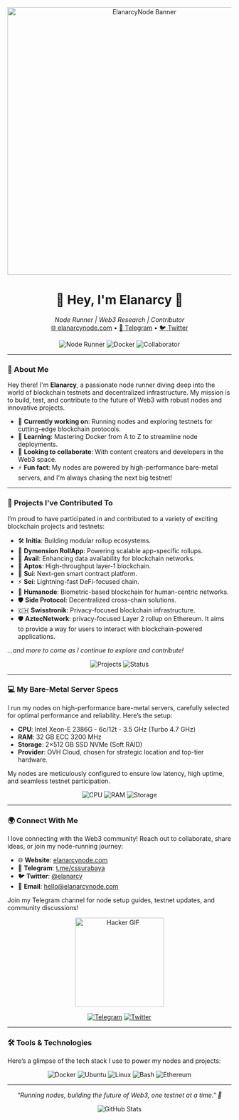 <p align="center">
  <img src="https://w0.peakpx.com/wallpaper/835/781/HD-wallpaper-hajime-no-ippo-boxer-no-hajime-ippo.jpg" alt="ElanarcyNode Banner" width="600"/>
</p>

<h1 align="center">👋 Hey, I'm Elanarcy 🪿</h1>

<p align="center">
  <em>Node Runner | Web3 Research | Contributor</em><br/>
  <a href="https://elanarcynode.com">🌐 elanarcynode.com</a> • 
  <a href="https://t.me/cssurabaya">📨 Telegram</a> • 
  <a href="https://twitter.com/elanarcy">🐦 Twitter</a>
</p>

<p align="center">
  <img src="https://img.shields.io/badge/Node%20Runner-Blockchain-blue?style=flat-square&logo=ethereum" alt="Node Runner"/>
  <img src="https://img.shields.io/badge/Learning-Docker-orange?style=flat-square&logo=docker" alt="Docker"/>
  <img src="https://img.shields.io/badge/Collaborator-Web3-green?style=flat-square&logo=github" alt="Collaborator"/>
</p>

---

### 🚀 About Me

Hey there! I'm **Elanarcy**, a passionate node runner diving deep into the world of blockchain testnets and decentralized infrastructure. My mission is to build, test, and contribute to the future of Web3 with robust nodes and innovative projects.

- 🔭 **Currently working on**: Running nodes and exploring testnets for cutting-edge blockchain protocols.
- 🌱 **Learning**: Mastering Docker from A to Z to streamline node deployments.
- 👯 **Looking to collaborate**: With content creators and developers in the Web3 space.
- ⚡ **Fun fact**: My nodes are powered by high-performance bare-metal servers, and I’m always chasing the next big testnet!

---

### 🌟 Projects I've Contributed To

I’m proud to have participated in and contributed to a variety of exciting blockchain projects and testnets:

- 🛠 **Initia**: Building modular rollup ecosystems.
- 🌌 **Dymension RollApp**: Powering scalable app-specific rollups.
- 🔗 **Avail**: Enhancing data availability for blockchain networks.
- 💸 **Aptos**: High-throughput layer-1 blockchain.
- 🌊 **Sui**: Next-gen smart contract platform.
- ⚡️ **Sei**: Lightning-fast DeFi-focused chain.
- 🧬 **Humanode**: Biometric-based blockchain for human-centric networks.
- 🛡️ **Side Protocol**: Decentralized cross-chain solutions.
- 🇨🇭 **Swisstronik**: Privacy-focused blockchain infrastructure.
- 🛡️ **AztecNetwork**: privacy-focused Layer 2 rollup on Ethereum. It aims to provide a way for users to interact with blockchain-powered applications.

*...and more to come as I continue to explore and contribute!*

<p align="center">
  <img src="https://img.shields.io/badge/Projects-10%2B-brightgreen?style=flat-square" alt="Projects"/>

  <img src="https://img.shields.io/badge/Status-Active-blue?style=flat-square" alt="Status"/>
</p>

---

### 💻 My Bare-Metal Server Specs

I run my nodes on high-performance bare-metal servers, carefully selected for optimal performance and reliability. Here’s the setup:

- **CPU**: Intel Xeon-E 2386G - 6c/12t - 3.5 GHz (Turbo 4.7 GHz)  
- **RAM**: 32 GB ECC 3200 MHz  
- **Storage**: 2×512 GB SSD NVMe (Soft RAID)  
- **Provider**: OVH Cloud, chosen for strategic location and top-tier hardware.

My nodes are meticulously configured to ensure low latency, high uptime, and seamless testnet participation.

<p align="center">
  <img src="https://img.shields.io/badge/CPU-Xeon%20E2386G-blue?style=flat-square&logo=intel" alt="CPU"/>
  <img src="https://img.shields.io/badge/RAM-32GB%20ECC-orange?style=flat-square" alt="RAM"/>
  <img src="https://img.shields.io/badge/Storage-NVMe%20SSD-green?style=flat-square" alt="Storage"/>
</p>

---

### 🌍 Connect With Me

I love connecting with the Web3 community! Reach out to collaborate, share ideas, or join my node-running journey:

- 🌐 **Website**: [elanarcynode.com](https://elanarcynode.com)
- 📨 **Telegram**: [t.me/cssurabaya](https://t.me/cssurabaya)
- 🐦 **Twitter**: [@elanarcy](https://twitter.com/elanarcy)
- 📧 **Email**: hello@elanarcynode.com

Join my Telegram channel for node setup guides, testnet updates, and community discussions!

<p align="center">
  <img src="https://gif-avatars.com/img/200x200/hacker.gif" alt="Hacker GIF" width="200" height="200" />
</p>
<p align="center">
  <a href="https://t.me/cssurabaya"><img src="https://img.shields.io/badge/Telegram-Join%20Channel-blue?style=social&logo=telegram" alt="Telegram"/></a>
  <a href="https://twitter.com/elanarcy"><img src="https://img.shields.io/twitter/follow/elanarcy?style=social" alt="Twitter"/></a>
</p>

---

### 🛠 Tools & Technologies

Here’s a glimpse of the tech stack I use to power my nodes and projects:

<p align="center">
  <img src="https://img.shields.io/badge/Docker-%230db7ed.svg?style=flat-square&logo=docker&logoColor=white" alt="Docker"/>
  <img src="https://img.shields.io/badge/Ubuntu-E95420?style=flat-square&logo=ubuntu&logoColor=white" alt="Ubuntu"/>
  <img src="https://img.shields.io/badge/Linux-FCC624?style=flat-square&logo=linux&logoColor=black" alt="Linux"/>
  <img src="https://img.shields.io/badge/Bash-4EAA25?style=flat-square&logo=gnubash&logoColor=white" alt="Bash"/>
  <img src="https://img.shields.io/badge/Ethereum-3C3C3D?style=flat-square&logo=ethereum&logoColor=white" alt="Ethereum"/>
</p>

---

<p align="center">
  <em>"Running nodes, building the future of Web3, one testnet at a time." 🚀</em>
</p>

<p align="center">
  <img src="https://github-readme-stats.vercel.app/api?username=elanarcy&show_icons=true&theme=radical" alt="GitHub Stats"/>
</p>
